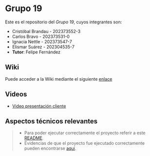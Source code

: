 # Grupo 19

Este es el repositorio del *Grupo 19*, cuyos integrantes son:

* Cristóbal Brandau - 202373552-3
* Carlos Bravo - 202373531-0
* Ignacia Nettle - 202373547-7
* Elismar Suárez - 202304535-7
* **Tutor**: Felipe Fernández
## Wiki

Puede acceder a la Wiki mediante el siguiente [enlace](https://github.com/inashxiz/GRUPO19-2025-PROYINF/wiki)

## Videos

* [Video presentación cliente](https://aula.usm.cl/mod/resource/view.php?id=6926137)

## Aspectos técnicos relevantes
> - Para poder ejecutar correctamente el proyecto referir a este [README](https://github.com/inashxiz/GRUPO19-2025-PROYINF/blob/main/Proyecto/README.md).
> - Evidencias de que el proyecto fue ejecutado correctamente pueden encontrarse [aquí](https://github.com/inashxiz/GRUPO19-2025-PROYINF/wiki/Evidencia-de-C%C3%B3digo).
